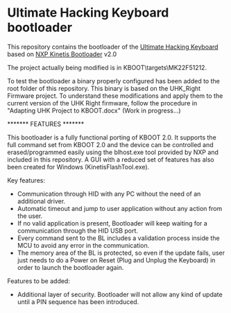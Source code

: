 # Ultimate Hacking Keyboard bootloader

This repository contains the bootloader of the [Ultimate Hacking Keyboard](https://ultimatehackingkeyboard.com/) based on [NXP Kinetis Bootloader](http://www.nxp.com/products/microcontrollers-and-processors/arm-processors/kinetis-cortex-m-mcus/kinetis-symbols-footprints-and-models/kinetis-bootloader:KBOOT) v2.0

The project actually being modified is in KBOOT\targets\MK22F51212\. 

To test the bootloader a binary properly configured has been added to the root folder of this repository. This binary is based on the UHK_Right Firmware project. 
To understand these modifications and apply them to the current version of the UHK Right firmware, follow the procedure in "Adapting UHK Project to KBOOT.docx" (Work in progress...)

******* FEATURES *******

This bootloader is a fully functional porting of KBOOT 2.0. It supports the full command set from KBOOT 2.0 and the device can be controlled and erased/programmed easily using
the blhost.exe tool provided by NXP and included in this repository. A GUI with a reduced set of features has also been created for Windows (KinetisFlashTool.exe).

Key features:

 - Communication through HID with any PC without the need of an additional driver.
 - Automatic timeout and jump to user application without any action from the user.
 - If no valid application is present, Bootloader will keep waiting for a communication through the HID USB port.
 - Every command sent to the BL includes a validation process inside the MCU to avoid any error in the communication.
 - The memory area of the BL is protected, so even if the update fails, user just needs to do a Power on Reset (Plug and Unplug the Keyboard) in order to launch the bootloader again.
 
 Features to be added:
 - Additional layer of security. Bootloader will not allow any kind of update until a PIN sequence has been introduced.
 
